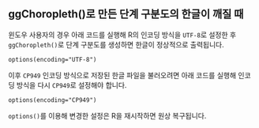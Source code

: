 ggChoropleth()로 만든 단계 구분도의 한글이 깨질 때
-----------------------------------------------------

윈도우 사용자의 경우 아래 코드를 실행해 R의 인코딩 방식을 `UTF-8`로 설정한 후 `ggChoropleth()`로 단계 구분도를 생성하면 한글이 정상적으로 출력됩니다.

```
options(encoding="UTF-8")
```

이후 `CP949` 인코딩 방식으로 저장된 한글 파일을 불러오려면 아래 코드를 실행해 인코딩 방식을 다시 `CP949`로 설정해야 합니다.

```
options(encoding="CP949")
```

`options()`를 이용해 변경한 설정은 R을 재시작하면 원상 복구됩니다.

